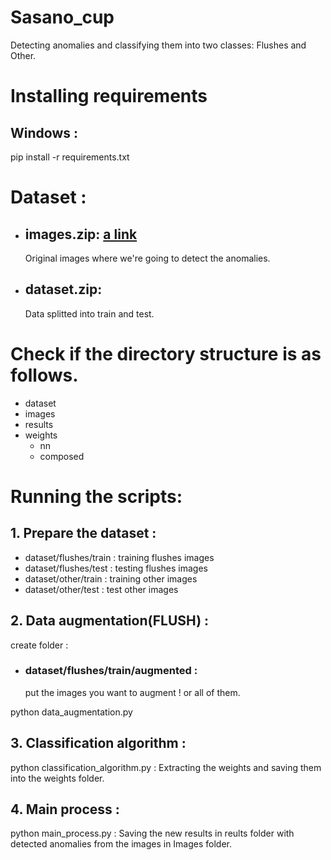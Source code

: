 # Sasano_cup
Detecting anomalies and classifying them into two classes: Flushes and Other.

# Installing requirements
## Windows :
pip install -r requirements.txt

# Dataset :
- ## images.zip: [a link](https://file.io/EH1FPNNP15jd)
    Original images where we're going to detect the anomalies.
- ## dataset.zip: 
    Data splitted into train and test.

# Check if the directory structure is as follows.
- dataset
- images
- results
- weights
    - nn
    - composed

# Running the scripts:
## 1. Prepare the dataset :
-  dataset/flushes/train : training flushes images
-  dataset/flushes/test : testing flushes images
-  dataset/other/train : training other images
-  dataset/other/test : test other images

## 2. Data augmentation(FLUSH) :
create folder :
- ### dataset/flushes/train/augmented : 
    put the images you want to augment ! or all of them.

python data_augmentation.py

## 3. Classification algorithm :
python classification_algorithm.py : Extracting the weights and saving them into the weights folder.

## 4. Main process :
python main_process.py : Saving the new results in reults folder with detected anomalies from the images in Images folder.







